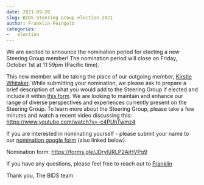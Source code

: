 ```yaml
---
date: 2021-09-20
slug: BIDS Steering Group election 2021
author: Franklin Feingold
categories:
-   election
---
```


We are excited to announce the nomination period for electing a new Steering Group member! The nomination period will close on Friday, October 1st at 11:59pm (Pacific time).

<!-- more -->

This new member will be taking the place of our outgoing member, [Kirstie Whitaker](https://bids.neuroimaging.io/2019/12/31/meet-the-bids-steering-group.html#kirstie-whitaker-). While submitting your nomination, we please ask to prepare a brief description of what you would add to the Steering Group if elected and include it within [this form](https://forms.gle/JDryfJRLP2AiHVPg9). We are looking to maintain and enhance our range of diverse perspectives and experiences currently present on the Steering Group. To learn more about the Steering Group, please take a few minutes and watch a recent video discussing this: https://www.youtube.com/watch?v=-c4PUhTwmz4

If you are interested in nominating yourself - please submit your name to our [nomination google form](https://forms.gle/JDryfJRLP2AiHVPg9) (also linked below).

Nomination form: https://forms.gle/JDryfJRLP2AiHVPg9

If you have any questions, please feel free to reach out to [Franklin](mailto:ffein@stanford.edu)

Thank you,
The BIDS team
